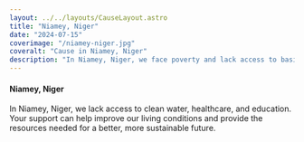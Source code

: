 ```yaml
---
layout: ../../layouts/CauseLayout.astro
title: "Niamey, Niger"
date: "2024-07-15"
coverimage: "/niamey-niger.jpg"
coveralt: "Cause in Niamey, Niger"
description: "In Niamey, Niger, we face poverty and lack access to basic services like water and healthcare."
---
```


#### Niamey, Niger

In Niamey, Niger, we lack access to clean water, healthcare, and education. Your support can help improve our living conditions and provide the resources needed for a better, more sustainable future.